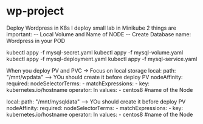 # wp-project
Deploy Wordpress in K8s
I deploy small lab in Minikube
2 things are important: 
-- Local Volume and  Name of NODE
-- Create Database name: Wordpress in your POD

kubectl appy -f mysql-secret.yaml
kubectl appy -f mysql-volume.yaml
kubectl appy -f mysql-deployment.yaml
kubectl appy -f mysql-service.yaml

When you deploy PV and PVC -> Focus on local storage
local:
    path: "/mnt/wpdata" --> YOu should create it before deploy PV
  nodeAffinity:
    required:
      nodeSelectorTerms:
      - matchExpressions:
        - key: kubernetes.io/hostname
          operator: In
          values:
          - centos8 #name of the Node
                    
          
 local:
    path: "/mnt/mysqldata" --> YOu should create it before deploy PV
  nodeAffinity:
    required:
      nodeSelectorTerms:
      - matchExpressions:
        - key: kubernetes.io/hostname
          operator: In
          values:
          - centos8 #name of the Node
